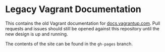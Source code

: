 # Legacy Vagrant Documentation

This contains the old Vagrant documentation for [docs.vagrantup.com](http://docs.vagrantup.com).
Pull requests and issues should still be opened against this repository
until the new design is up and running.

The contents of the site can be found in the `gh-pages` branch.
